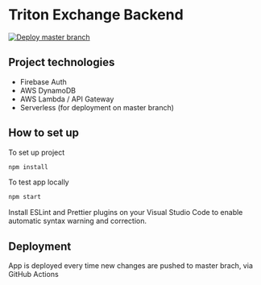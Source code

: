 # Triton Exchange Backend

[![Deploy master branch](https://github.com/paulpan05/te-app-backend/workflows/Deploy%20master%20branch/badge.svg)](https://github.com/paulpan05/te-app-backend/actions)

## Project technologies
 - Firebase Auth
 - AWS DynamoDB
 - AWS Lambda / API Gateway
 - Serverless (for deployment on master branch)

## How to set up
To set up project

```sh
npm install
```

To test app locally

```sh
npm start
```

Install ESLint and Prettier plugins on your Visual Studio Code to enable automatic syntax warning and correction.

## Deployment

App is deployed every time new changes are pushed to master brach, via GitHub Actions
